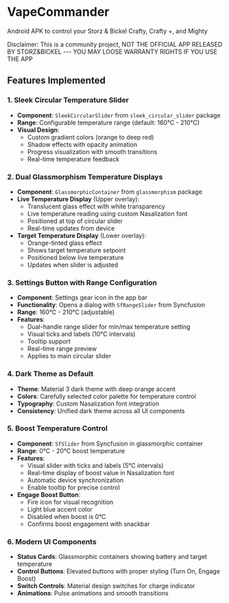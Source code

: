 # VapeCommander
Android APK to control your Storz &amp; Bickel Crafty, Crafty +, and Mighty 

Disclaimer: This is a community project, NOT THE OFFICIAL APP RELEASED BY STORZ&BICKEL --- YOU MAY LOOSE WARRANTY RIGHTS IF YOU USE THE APP

## Features Implemented

### 1. Sleek Circular Temperature Slider
- **Component**: `SleekCircularSlider` from `sleek_circular_slider` package
- **Range**: Configurable temperature range (default: 160°C - 210°C)
- **Visual Design**: 
  - Custom gradient colors (orange to deep red)
  - Shadow effects with opacity animation
  - Progress visualization with smooth transitions
  - Real-time temperature feedback

### 2. Dual Glassmorphism Temperature Displays
- **Component**: `GlassmorphicContainer` from `glassmorphism` package
- **Live Temperature Display** (Upper overlay):
  - Translucent glass effect with white transparency
  - Live temperature reading using custom Nasalization font
  - Positioned at top of circular slider
  - Real-time updates from device
- **Target Temperature Display** (Lower overlay):
  - Orange-tinted glass effect
  - Shows target temperature setpoint
  - Positioned below live temperature
  - Updates when slider is adjusted

### 3. Settings Button with Range Configuration
- **Component**: Settings gear icon in the app bar
- **Functionality**: Opens a dialog with `SfRangeSlider` from Syncfusion
- **Range**: 160°C - 210°C (adjustable)
- **Features**:
  - Dual-handle range slider for min/max temperature setting
  - Visual ticks and labels (10°C intervals)
  - Tooltip support
  - Real-time range preview
  - Applies to main circular slider

### 4. Dark Theme as Default
- **Theme**: Material 3 dark theme with deep orange accent
- **Colors**: Carefully selected color palette for temperature control
- **Typography**: Custom Nasalization font integration
- **Consistency**: Unified dark theme across all UI components

### 5. Boost Temperature Control
- **Component**: `SfSlider` from Syncfusion in glassmorphic container
- **Range**: 0°C - 20°C boost temperature
- **Features**:
  - Visual slider with ticks and labels (5°C intervals)
  - Real-time display of boost value in Nasalization font
  - Automatic device synchronization
  - Enable tooltip for precise control
- **Engage Boost Button**:
  - Fire icon for visual recognition
  - Light blue accent color
  - Disabled when boost is 0°C
  - Confirms boost engagement with snackbar

### 6. Modern UI Components
- **Status Cards**: Glassmorphic containers showing battery and target temperature
- **Control Buttons**: Elevated buttons with proper styling (Turn On, Engage Boost)
- **Switch Controls**: Material design switches for charge indicator
- **Animations**: Pulse animations and smooth transitions

